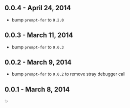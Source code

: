 
0.0.4 - April 24, 2014
----------------------
* bump `prompt-for` to `0.2.0`

0.0.3 - March 11, 2014
----------------------
* bump `prompt-for` to `0.0.3`

0.0.2 - March 9, 2014
---------------------
* bump `prompt-for` to `0.0.2` to remove stray debugger call

0.0.1 - March 8, 2014
---------------------
:sparkles: